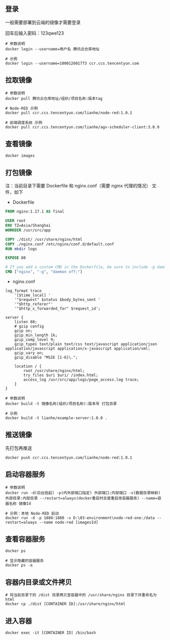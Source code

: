 ## 登录

一般需要部署到云端的镜像才需要登录

回车后输入密码：123qwe123

```shell
# 参数说明
docker login --username=用户名 腾讯云仓库地址

# 示例
docker login --username=100012601773 ccr.ccs.tencentyun.com
```

## 拉取镜像

```shell
# 参数说明
docker pull 腾讯云仓库地址/组织/项目名称:版本tag

# Node-RED 示例
docker pull ccr.ccs.tencentyun.com/lianhe/node-red:1.0.1

# 前端调度系统 示例
docker pull ccr.ccs.tencentyun.com/lianhe/agv-scheduler-client:3.0.9
```

## 查看镜像

```shell
docker images
```

## 打包镜像

注：当前目录下需要 Dockerfile 和 nginx.conf（需要 nginx 代理的情况） 文件，如下

- Dockerfile

```Dockerfile
FROM nginx:1.17.1 AS final

USER root
ENV TZ=Asia/Shanghai
WORKDIR /usr/src/app

COPY ./dist/ /usr/share/nginx/html
COPY ./nginx.conf /etc/nginx/conf.d/default.conf
RUN mkdir logs

EXPOSE 80

# If you add a custom CMD in the Dockerfile, be sure to include -g daemon off; in the CMD in order for nginx to stay in the foreground, so that Docker can track the process properly (otherwise your container will stop immediately after starting)!
CMD ["nginx", "-g", "daemon off;"]

```

- nginx.conf

```nginx
log_format trace
    '[$time_local] '
    '"$request" $status $body_bytes_sent '
    '"$http_referer"'
    '"$http_x_forwarded_for" $request_id';

server {
    listen 80;
    # gzip config
    gzip on;
    gzip_min_length 1k;
    gzip_comp_level 9;
    gzip_types text/plain text/css text/javascript application/json application/javascript application/x-javascript application/xml;
    gzip_vary on;
    gzip_disable "MSIE [1-6]\.";

    location / {
        root /usr/share/nginx/html;
        try_files $uri $uri/ /index.html;
        access_log /usr/src/app/logs/page_access.log trace;
    }
}

```

```shell
# 参数说明
docker build -t 镜像名称(组织/项目名称):版本号 打包目录

# 示例
docker build -t lianhe/example-server:1.0.0 .
```

## 推送镜像

先打包再推送

```shell
docker push ccr.ccs.tencentyun.com/lianhe/node-red:1.0.1
```

## 启动容器服务

```shell
# 参数说明
docker run -d(后台挂起) -p(内外部端口指定) 外部端口:内部端口 -v(数据目录映射) 外部目录:内部目录 --restart=always(docker重启时总是重启改容器服务) --name=容器名称 镜像Id

# 示例：本地 Node-RED 启动
docker run -d -p 1880:1880 -v D:\03-environment\node-red-one:/data --restart=always --name node-red [imagesId]
```

## 查看容器服务

```shell
docker ps

# 显示隐藏的容器服务
docker ps -a
```

## 容器内目录或文件拷贝

```shell
# 将当前目录下的 /dist 目录拷贝至容器中的 /usr/share/nginx 目录下并重命名为 html
docker cp ./dist [CONTAINER ID]:/usr/share/nginx/html
```

## 进入容器

```shell
docker exec -it [CONTAINER ID] /bin/bash
```

